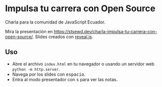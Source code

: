 # Impulsa tu carrera con Open Source

Charla para la comunidad de JavaScript Ecuador.

Mira la presentación en <https://stsewd.dev/charla-impulsa-tu-carrera-con-open-source/>.
Slides creados con [reveal.js](https://github.com/hakimel/reveal.js/).

## Uso

- Abre el archivo `index.html` en tu navegador o usando un servidor web `python -m http.server`.
- Navega por los slides con <kbd>espacio</kbd>.
- Entra al modo presentador con <kbd>s</kbd> para ver las notas.
